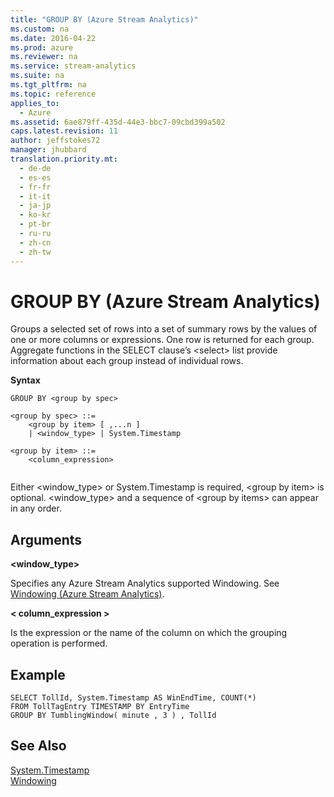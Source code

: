 ```yaml
---
title: "GROUP BY (Azure Stream Analytics)"
ms.custom: na
ms.date: 2016-04-22
ms.prod: azure
ms.reviewer: na
ms.service: stream-analytics
ms.suite: na
ms.tgt_pltfrm: na
ms.topic: reference
applies_to: 
  - Azure
ms.assetid: 6ae879ff-435d-44e3-bbc7-09cbd399a502
caps.latest.revision: 11
author: jeffstokes72
manager: jhubbard
translation.priority.mt: 
  - de-de
  - es-es
  - fr-fr
  - it-it
  - ja-jp
  - ko-kr
  - pt-br
  - ru-ru
  - zh-cn
  - zh-tw
---
```

# GROUP BY (Azure Stream Analytics)
  Groups a selected set of rows into a set of summary rows by the values of one or more columns or expressions. One row is returned for each group. Aggregate functions in the SELECT clause’s <select\> list provide information about each group instead of individual rows.  
  
 **Syntax**  
  
```  
GROUP BY <group by spec>  
  
<group by spec> ::=  
    <group by item> [ ,...n ]  
    | <window_type> | System.Timestamp  
  
<group by item> ::=  
    <column_expression>  
  
```  
  
 Either <window_type> or System.Timestamp is required, <group by item\> is optional.  <window_type> and a sequence of <group by items\> can appear in any order.  
  
## Arguments  
 **<window_type>**  
  
 Specifies any Azure Stream Analytics supported Windowing. See [Windowing &#40;Azure Stream Analytics&#41;](../query-ref/Windowing--Azure-Stream-Analytics-.md).  
  
 **< column_expression >**  
  
 Is the expression or the name of the column on which the grouping operation is performed.  
  
## Example  
  
```  
SELECT TollId, System.Timestamp AS WinEndTime, COUNT(*)   
FROM TollTagEntry TIMESTAMP BY EntryTime  
GROUP BY TumblingWindow( minute , 3 ) , TollId  
```  
  
## See Also  
 [System.Timestamp](../query-ref/System.Timestamp---Stream-Analytics-.md)   
 [Windowing](../query-ref/Windowing--Azure-Stream-Analytics-.md)  
  
  